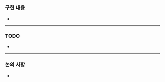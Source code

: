 <!--
자세한 개발 내용을 PR title로 달아주세요
    ex) [FEAT#issue번호]: 어쩌구저쩌
!-->
### 구현 내용
<!--
PR이 포함한 변경사항과 관련 중요한 스크립트나 오브젝트를 명시해주세요
   ex) 스크립트/함수: 어쩌구저쩌
!-->
- 
---

### TODO
<!--
보완해야 할 사항을 적어주세요
!-->
- 
---

### 논의 사항
<!--
개발이나 기획 관련 논의가 필요한 사항을 적어주세요
!-->
- 
